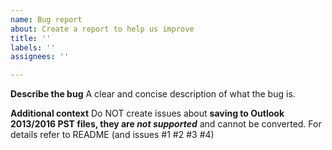 ```yaml
---
name: Bug report
about: Create a report to help us improve
title: ''
labels: ''
assignees: ''

---
```


**Describe the bug**
A clear and concise description of what the bug is.

**Additional context**
Do NOT create issues about **saving to Outlook 2013/2016 PST files, they are _not supported_** and cannot be converted.
For details refer to README (and issues #1 #2 #3 #4)
